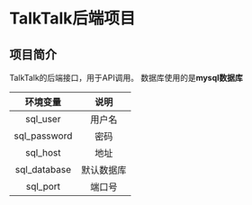 # TalkTalk后端项目
## 项目简介
TalkTalk的后端接口，用于API调用。
数据库使用的是**mysql数据库**

|                 环境变量            |     说明   |
|:--------------------------------------:|:----------:|
|                    sql_user            | 用户名 |
|                  sql_password          |密码|
|                    sql_host            |地址|            
|                  sql_database          |默认数据库|           
|                    sql_port            |端口号|

